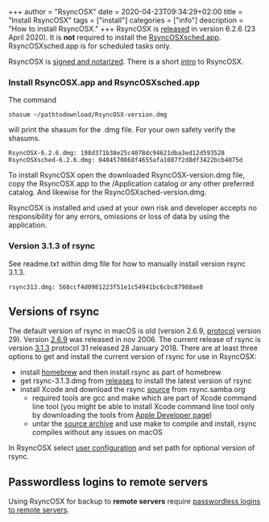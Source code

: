 +++
author = "RsyncOSX"
date = 2020-04-23T09:34:29+02:00
title =  "Install RsyncOSX"
tags = ["install"]
categories = ["info"]
description = "How to install RsyncOSX."
+++
RsyncOSX is [released](https://github.com/rsyncOSX/RsyncOSX/releases/tag/v6.2.6) in version 6.2.6 (23 April 2020). It is **not** required to install the [RsyncOSXsched.app](https://github.com/rsyncOSX/RsyncOSXsched). RsyncOSXsched.app is for scheduled tasks only.

RsyncOSX is [signed and notarized](/post/notarized/). There is a short [intro](/post/intro/) to RsyncOSX.

### Install RsyncOSX.app and  RsyncOSXsched.app

The command
```
shasum ~/pathtodownload/RsyncOSX-version.dmg
```
will print the shasum for the .dmg file. For your own safety verify the shasums.
```
RsyncOSX-6.2.6.dmg: 198d371b38e25c4078dc94621dba3ed12d593528
RsyncOSXsched-6.2.6.dmg: 0484570868f4655afa1087f2d8df3422bcb4075d
```
To install RsyncOSX open the downloaded RsyncOSX-version.dmg file, copy the RsyncOSX.app to the /Application catalog or any other preferred catalog. And likewise for the RsyncOSXsched-version.dmg.

RsyncOSX is installed and used at your own risk and developer accepts no responsibility for any errors, omissions or loss of data by using the application.

### Version 3.1.3 of rsync

See readme.txt within dmg file for how to manually install version rsync 3.1.3.
```
rsync313.dmg: 568ccf4d0981223f51e1c54941bc6cbc87988ae8
```
## Versions of rsync

The default version of rsync in macOS is old (version 2.6.9, [protocol](https://rsync.samba.org/how-rsync-works.html) version 29). Version [2.6.9](https://download.samba.org/pub/rsync/src/rsync-2.6.9-NEWS) was released in nov 2006. The current release of rsync is version [3.1.3](https://download.samba.org/pub/rsync/src/rsync-3.1.3-NEWS) protocol 31 released 28 January 2018. There are at least three options to get and install the current version of rsync for use in RsyncOSX:

- install [homebrew](https://en.wikipedia.org/wiki/Homebrew_(package_management_software)) and then install rsync as part of homebrew
- get rsync-3.1.3.dmg from [releases](https://github.com/rsyncOSX/RsyncOSX/releases) to install the latest version of rsync
- install Xcode and download the rsync [source](https://rsync.samba.org/) from rsync.samba.org
	- required tools are gcc and make which are part of Xcode command line tool (you might be able to install Xcode command line tool only by downloading the tools from [Apple Developer page](https://developer.apple.com/))
	- untar the [source archive](https://download.samba.org/pub/rsync/src/) and use make to compile and install, rsync compiles without any issues on macOS

In RsyncOSX select [user configuration](/post/userconfiguration/) and set path for optional version of rsync.

## Passwordless logins to remote servers

Using RsyncOSX for backup to **remote servers** require [passwordless logins to remote servers](/post/remotelogins/).
